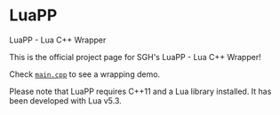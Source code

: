 # LuaPP
LuaPP - Lua C++ Wrapper

This is the official project page for SGH's LuaPP - Lua C++ Wrapper!

Check [`main.cpp`](https://github.com/EssGeeEich/LuaPP/blob/master/src/main.cpp) to see a wrapping demo.

Please note that LuaPP requires C++11 and a Lua library installed. It has been developed with Lua v5.3.
